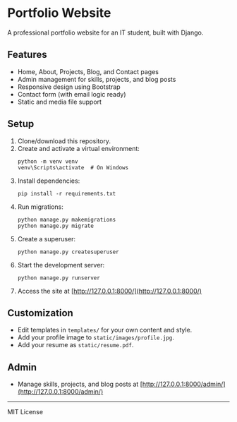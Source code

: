 # Portfolio Website

A professional portfolio website for an IT student, built with Django.

## Features
- Home, About, Projects, Blog, and Contact pages
- Admin management for skills, projects, and blog posts
- Responsive design using Bootstrap
- Contact form (with email logic ready)
- Static and media file support

## Setup
1. Clone/download this repository.
2. Create and activate a virtual environment:
   ```
   python -m venv venv
   venv\Scripts\activate  # On Windows
   ```
3. Install dependencies:
   ```
   pip install -r requirements.txt
   ```
4. Run migrations:
   ```
   python manage.py makemigrations
   python manage.py migrate
   ```
5. Create a superuser:
   ```
   python manage.py createsuperuser
   ```
6. Start the development server:
   ```
   python manage.py runserver
   ```
7. Access the site at [http://127.0.0.1:8000/](http://127.0.0.1:8000/)

## Customization
- Edit templates in `templates/` for your own content and style.
- Add your profile image to `static/images/profile.jpg`.
- Add your resume as `static/resume.pdf`.

## Admin
- Manage skills, projects, and blog posts at [http://127.0.0.1:8000/admin/](http://127.0.0.1:8000/admin/)

---
MIT License

